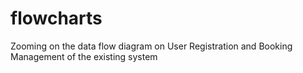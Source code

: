# flowcharts

Zooming on the data flow diagram on User Registration and Booking Management of the existing system
